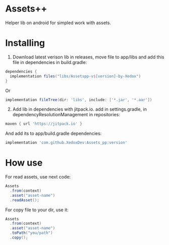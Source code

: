 # Assets++
Helper lib on android for simpled work with assets.

# Installing
1. Download latest verison lib in releases, move file to app/libs and add this file in dependencies in build.gradle:
```gradle
dependencies {
  implementation files("libs/Assetspp-v$[version]-by-Xedox")
}
```
Or
```gradle
implementation fileTree(dir: 'libs', include: ['*.jar', '*.aar']) 
```
2. Add lib in dependencies with jitpack.io. add in settings.gradle, in dependencyResolutionManagement in repositories:
```gradle
maven { url 'https://jitpack.io' }
```
And add its to app/build.gradle dependencies:
```gradle
implementation 'com.github.XedoxDev:Assets_pp:version'
```
# How use
For read assets, use next code:
```java
Assets
  .from(context)
  .asset("asset-name")
  .readAsset();
```
For copy file to your dir, use it:
```java
Assets
  .from(context)
  .asset("asset-name")
  .toPath("you/path")
  .copy();
```
